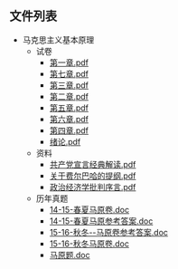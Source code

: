 

## 文件列表

- 马克思主义基本原理
    - 试卷
        - [第一章.pdf](https://github.com/QSCTech/zju-icicles/raw/master/马克思主义基本原理/试卷/第一章.pdf)
        - [第七章.pdf](https://github.com/QSCTech/zju-icicles/raw/master/马克思主义基本原理/试卷/第七章.pdf)
        - [第三章.pdf](https://github.com/QSCTech/zju-icicles/raw/master/马克思主义基本原理/试卷/第三章.pdf)
        - [第二章.pdf](https://github.com/QSCTech/zju-icicles/raw/master/马克思主义基本原理/试卷/第二章.pdf)
        - [第五章.pdf](https://github.com/QSCTech/zju-icicles/raw/master/马克思主义基本原理/试卷/第五章.pdf)
        - [第六章.pdf](https://github.com/QSCTech/zju-icicles/raw/master/马克思主义基本原理/试卷/第六章.pdf)
        - [第四章.pdf](https://github.com/QSCTech/zju-icicles/raw/master/马克思主义基本原理/试卷/第四章.pdf)
        - [绪论.pdf](https://github.com/QSCTech/zju-icicles/raw/master/马克思主义基本原理/试卷/绪论.pdf)
    - 资料
        - [共产党宣言经典解读.pdf](https://github.com/QSCTech/zju-icicles/raw/master/马克思主义基本原理/资料/共产党宣言经典解读.pdf)
        - [关于费尔巴哈的提纲.pdf](https://github.com/QSCTech/zju-icicles/raw/master/马克思主义基本原理/资料/关于费尔巴哈的提纲.pdf)
        - [政治经济学批判序言.pdf](https://github.com/QSCTech/zju-icicles/raw/master/马克思主义基本原理/资料/政治经济学批判序言.pdf)
    - 历年真题
        - [14-15-春夏马原卷.doc](https://github.com/QSCTech/zju-icicles/raw/master/马克思主义基本原理/历年真题/14-15-春夏马原卷.doc)
        - [14-15-春夏马原参考答案.doc](https://github.com/QSCTech/zju-icicles/raw/master/马克思主义基本原理/历年真题/14-15-春夏马原参考答案.doc)
        - [15-16-秋冬--马原卷参考答案.doc](https://github.com/QSCTech/zju-icicles/raw/master/马克思主义基本原理/历年真题/15-16-秋冬--马原卷参考答案.doc)
        - [15-16-秋冬马原卷.doc](https://github.com/QSCTech/zju-icicles/raw/master/马克思主义基本原理/历年真题/15-16-秋冬马原卷.doc)
        - [马原题.doc](https://github.com/QSCTech/zju-icicles/raw/master/马克思主义基本原理/历年真题/马原题.doc)
